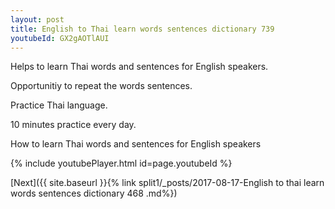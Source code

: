```yaml
---
layout: post
title: English to Thai learn words sentences dictionary 739 
youtubeId: GX2gAOTlAUI
---
```

 
 
Helps to learn Thai words and sentences for English speakers.

Opportunitiy to repeat the words sentences. 

Practice Thai language. 
 
10 minutes practice every day. 
 
How to learn Thai words and sentences for English speakers 
 
{% include youtubePlayer.html id=page.youtubeId %}
 
 
[Next]({{ site.baseurl }}{% link  split1/_posts/2017-08-17-English to thai learn words sentences dictionary 468 .md%})
 
